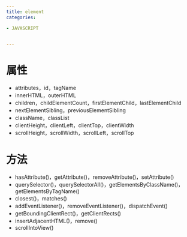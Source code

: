 ```yaml
---
title: element
categories: 

- JAVASCRIPT


---
```



# 属性
- attributes，id，tagName
- innerHTML，outerHTML
- children，childElementCount，firstElementChild，lastElementChild
- nextElementSibling，previousElementSibling
- className，classList
- clientHeight，clientLeft，clientTop，clientWidth
- scrollHeight，scrollWidth，scrollLeft，scrollTop

# 方法
- hasAttribute()，getAttribute()，removeAttribute()，setAttribute()
- querySelector()，querySelectorAll()，getElementsByClassName()，getElementsByTagName()
- closest()，matches()
- addEventListener()，removeEventListener()，dispatchEvent()
- getBoundingClientRect()，getClientRects()
- insertAdjacentHTML()，remove()
- scrollIntoView()

